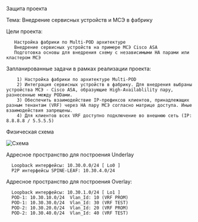 Защита проекта 

Тема: Внедрение сервисных устройств и МСЭ в фабрику

Цели проекта: 
 
       Настройка фабрики по Multi-POD архитектуре
       Внедрение сервисных устройств на примере МСЭ Cisco ASA
       Подготовка основы для внедрения схему с независимыми HA парами или кластером МСЭ

Запланированные задачи в рамках реализации проекта: 

        1) Настройка фабрики по архитектуре Multi-POD
        2) Интеграция сервисных устройств в фабрику. Для внедрения выбраны устройства МСЭ - Cisco ASA, образующие High-Availablility пару, разнесенные между PODами.
        3) Обеспечить взаимодействие IP-префиксов клиентов, принадлежащих разным тенантам (VRF) через HA пару МСЭ согласно матрице доступа. Иные взаимодействия запрещены.
        4) Для клиентов всех VRF доступно подключение во внешнюю сеть (IP: 8.8.8.8 / 5.5.5.5)
        
Физическая схема

![Схема](https://github.com/tumanov-va/COD-Network-Design/assets/134439784/73125bfe-2b54-4c10-a772-47ff2b507e68)

Адресное пространство для построения Underlay 

      Loopback интерфейсы: 10.30.0.0/24 [ Lo0 ]
      P2P интерфейсы SPINE-LEAF: 10.30.4.0/24

Адресное пространство для построения Overlay:

      Loopback интерфейсы: 10.30.1.0/24 [ Lo1 ]
      POD-1: 10.30.10.0/24  Vlan_Id: 10 (VRF PROM) 
      POD-1: 10.30.30.0/24  Vlan_Id: 30 (VRF TEST) 
      POD-2: 10.30.20.0/24  Vlan_Id: 20 (VRF PROM) 
      POD-2: 10.30.40.0/24  Vlan_Id: 40 (VRF TEST) 





